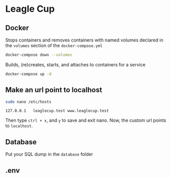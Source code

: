# Leagle Cup

## Docker

Stops containers and removes containers with named volumes declared in the `volumes` section of the `docker-compose.yml`

```bash
docker-compose down --volumes
```

Builds, (re)creates, starts, and attaches to containers for a service

```bash
docker-compose up -d
```

## Make an url point to localhost

```bash
sudo nano /etc/hosts
```

```
127.0.0.1   leaglecup.test www.leaglecup.test
```

Then type `ctrl + x`, and `y` to save and exit nano. Now, the custom url points to `localhost`.

## Database

Put your SQL dump in the `database` folder

## .env
